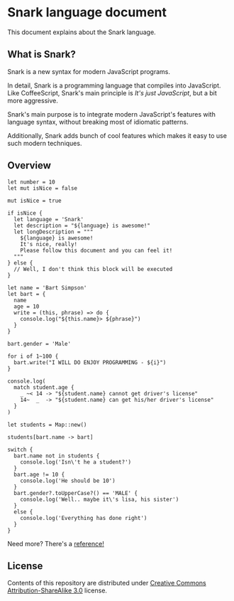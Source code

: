 Snark language document
=======================

This document explains about the Snark language.

## What is Snark?

Snark is a new syntax for modern JavaScript programs.

In detail, Snark is a programming language that compiles into JavaScript. Like CoffeeScript, Snark's main principle is _It's just JavaScript_, but a bit more aggressive.

Snark's main purpose is to integrate modern JavaScript's features with language syntax, without breaking most of idiomatic patterns.

Additionally, Snark adds bunch of cool features which makes it easy to use such modern techniques.

## Overview

```
let number = 10
let mut isNice = false

mut isNice = true

if isNice {
  let language = 'Snark'
  let description = "${language} is awesome!"
  let longDescription = """
    ${language} is awesome!
    It's nice, really!
    Please follow this document and you can feel it!
  """
} else {
  // Well, I don't think this block will be executed
}

let name = 'Bart Simpson'
let bart = {
  name
  age = 10
  write = (this, phrase) => do {
    console.log("${this.name}> ${phrase}")
  }
}

bart.gender = 'Male'

for i of 1~100 {
  bart.write("I WILL DO ENJOY PROGRAMMING - ${i}")
}

console.log(
  match student.age {
    _ ~< 14 -> "${student.name} cannot get driver's license"
    14~  _  -> "${student.name} can get his/her driver's license"
  }
)

let students = Map::new()

students[bart.name -> bart]

switch {
  bart.name not in students {
    console.log('Isn\'t he a student?')
  }
  bart.age != 10 {
    console.log('He should be 10')
  }
  bart.gender?.toUpperCase?() == 'MALE' {
    console.log('Well.. maybe it\'s lisa, his sister')
  }
  else {
    console.log('Everything has done right')
  }
}
```

Need more? There's a [reference!](./blob/master/Reference.md)

## License

Contents of this repository are distributed under [Creative Commons Attribution-ShareAlike 3.0](http://creativecommons.org/licenses/by-sa/3.0/) license.
